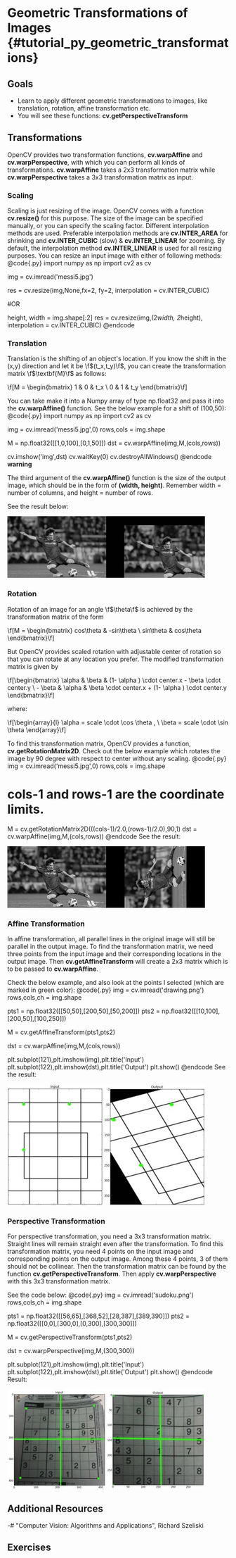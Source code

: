 Geometric Transformations of Images {#tutorial_py_geometric_transformations}
===================================

Goals
-----

-   Learn to apply different geometric transformations to images, like translation, rotation, affine
    transformation etc.
-   You will see these functions: **cv.getPerspectiveTransform**

Transformations
---------------

OpenCV provides two transformation functions, **cv.warpAffine** and **cv.warpPerspective**, with
which you can perform all kinds of transformations. **cv.warpAffine** takes a 2x3 transformation
matrix while **cv.warpPerspective** takes a 3x3 transformation matrix as input.

### Scaling

Scaling is just resizing of the image. OpenCV comes with a function **cv.resize()** for this
purpose. The size of the image can be specified manually, or you can specify the scaling factor.
Different interpolation methods are used. Preferable interpolation methods are **cv.INTER_AREA**
for shrinking and **cv.INTER_CUBIC** (slow) & **cv.INTER_LINEAR** for zooming. By default,
the interpolation method **cv.INTER_LINEAR** is used for all resizing purposes. You can resize an
input image with either of following methods:
@code{.py}
import numpy as np
import cv2 as cv

img = cv.imread('messi5.jpg')

res = cv.resize(img,None,fx=2, fy=2, interpolation = cv.INTER_CUBIC)

#OR

height, width = img.shape[:2]
res = cv.resize(img,(2*width, 2*height), interpolation = cv.INTER_CUBIC)
@endcode
### Translation

Translation is the shifting of an object's location. If you know the shift in the (x,y) direction and let it
be \f$(t_x,t_y)\f$, you can create the transformation matrix \f$\textbf{M}\f$ as follows:

\f[M = \begin{bmatrix} 1 & 0 & t_x \\ 0 & 1 & t_y  \end{bmatrix}\f]

You can take make it into a Numpy array of type np.float32 and pass it into the **cv.warpAffine()**
function. See the below example for a shift of (100,50):
@code{.py}
import numpy as np
import cv2 as cv

img = cv.imread('messi5.jpg',0)
rows,cols = img.shape

M = np.float32([[1,0,100],[0,1,50]])
dst = cv.warpAffine(img,M,(cols,rows))

cv.imshow('img',dst)
cv.waitKey(0)
cv.destroyAllWindows()
@endcode
**warning**

The third argument of the **cv.warpAffine()** function is the size of the output image, which should
be in the form of **(width, height)**. Remember width = number of columns, and height = number of
rows.

See the result below:

![image](images/translation.jpg)

### Rotation

Rotation of an image for an angle \f$\theta\f$ is achieved by the transformation matrix of the form

\f[M = \begin{bmatrix} cos\theta & -sin\theta \\ sin\theta & cos\theta   \end{bmatrix}\f]

But OpenCV provides scaled rotation with adjustable center of rotation so that you can rotate at any
location you prefer. The modified transformation matrix is given by

\f[\begin{bmatrix} \alpha &  \beta & (1- \alpha )  \cdot center.x -  \beta \cdot center.y \\ - \beta &  \alpha &  \beta \cdot center.x + (1- \alpha )  \cdot center.y \end{bmatrix}\f]

where:

\f[\begin{array}{l} \alpha =  scale \cdot \cos \theta , \\ \beta =  scale \cdot \sin \theta \end{array}\f]

To find this transformation matrix, OpenCV provides a function, **cv.getRotationMatrix2D**. Check out the
below example which rotates the image by 90 degree with respect to center without any scaling.
@code{.py}
img = cv.imread('messi5.jpg',0)
rows,cols = img.shape

# cols-1 and rows-1 are the coordinate limits.
M = cv.getRotationMatrix2D(((cols-1)/2.0,(rows-1)/2.0),90,1)
dst = cv.warpAffine(img,M,(cols,rows))
@endcode
See the result:

![image](images/rotation.jpg)

### Affine Transformation

In affine transformation, all parallel lines in the original image will still be parallel in the
output image. To find the transformation matrix, we need three points from the input image and their
corresponding locations in the output image. Then **cv.getAffineTransform** will create a 2x3 matrix
which is to be passed to **cv.warpAffine**.

Check the below example, and also look at the points I selected (which are marked in green color):
@code{.py}
img = cv.imread('drawing.png')
rows,cols,ch = img.shape

pts1 = np.float32([[50,50],[200,50],[50,200]])
pts2 = np.float32([[10,100],[200,50],[100,250]])

M = cv.getAffineTransform(pts1,pts2)

dst = cv.warpAffine(img,M,(cols,rows))

plt.subplot(121),plt.imshow(img),plt.title('Input')
plt.subplot(122),plt.imshow(dst),plt.title('Output')
plt.show()
@endcode
See the result:

![image](images/affine.jpg)

### Perspective Transformation

For perspective transformation, you need a 3x3 transformation matrix. Straight lines will remain
straight even after the transformation. To find this transformation matrix, you need 4 points on the
input image and corresponding points on the output image. Among these 4 points, 3 of them should not
be collinear. Then the transformation matrix can be found by the function
**cv.getPerspectiveTransform**. Then apply **cv.warpPerspective** with this 3x3 transformation
matrix.

See the code below:
@code{.py}
img = cv.imread('sudoku.png')
rows,cols,ch = img.shape

pts1 = np.float32([[56,65],[368,52],[28,387],[389,390]])
pts2 = np.float32([[0,0],[300,0],[0,300],[300,300]])

M = cv.getPerspectiveTransform(pts1,pts2)

dst = cv.warpPerspective(img,M,(300,300))

plt.subplot(121),plt.imshow(img),plt.title('Input')
plt.subplot(122),plt.imshow(dst),plt.title('Output')
plt.show()
@endcode
Result:

![image](images/perspective.jpg)

Additional Resources
--------------------

-#  "Computer Vision: Algorithms and Applications", Richard Szeliski

Exercises
---------
